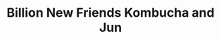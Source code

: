 ---
title: "Billion New Friends Kombucha and Jun"
url: /eugene/billion-new-friends-kombucha-and-jun/
shop: beverages
---